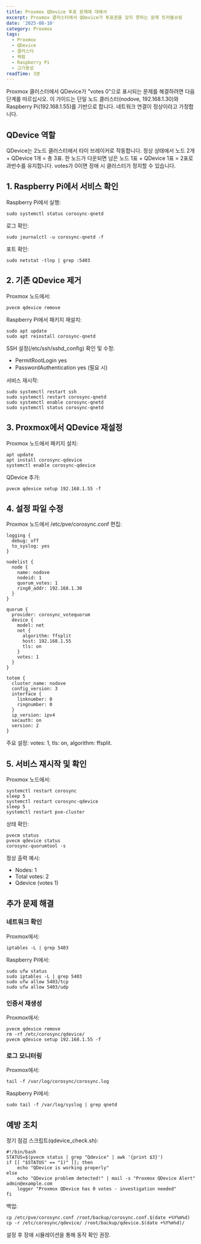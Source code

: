 ```yaml
---
title: Proxmox QDevice 투표 문제에 대해서
excerpt: Proxmox 클러스터에서 QDevice가 투표권을 갖지 못하는 문제 트러블슈팅
date: '2025-08-10'
category: Proxmox
tags:
  - Proxmox
  - QDevice
  - 클러스터
  - 쿼럼
  - Raspberry Pi
  - 고가용성
readTime: 3분
---
```

Proxmox 클러스터에서 QDevice가 "votes 0"으로 표시되는 문제를 해결하려면 다음 단계를 따르십시오. 이 가이드는 단일 노드 클러스터(nodove, 192.168.1.30)와 Raspberry Pi(192.168.1.55)를 기반으로 합니다. 네트워크 연결이 정상이라고 가정합니다.

## QDevice 역할

QDevice는 2노드 클러스터에서 타이 브레이커로 작동합니다. 정상 상태에서 노드 2개 + QDevice 1개 = 총 3표. 한 노드가 다운되면 남은 노드 1표 + QDevice 1표 = 2표로 과반수를 유지합니다. votes가 0이면 장애 시 클러스터가 정지할 수 있습니다.

## 1. Raspberry Pi에서 서비스 확인

Raspberry Pi에서 실행:

```
sudo systemctl status corosync-qnetd
```

로그 확인:

```
sudo journalctl -u corosync-qnetd -f
```

포트 확인:

```
sudo netstat -tlnp | grep :5403
```

## 2. 기존 QDevice 제거

Proxmox 노드에서:

```
pvecm qdevice remove
```

Raspberry Pi에서 패키지 재설치:

```
sudo apt update
sudo apt reinstall corosync-qnetd
```

SSH 설정(/etc/ssh/sshd_config) 확인 및 수정:

- PermitRootLogin yes
- PasswordAuthentication yes (필요 시)

서비스 재시작:

```
sudo systemctl restart ssh
sudo systemctl restart corosync-qnetd
sudo systemctl enable corosync-qnetd
sudo systemctl status corosync-qnetd
```

## 3. Proxmox에서 QDevice 재설정

Proxmox 노드에서 패키지 설치:

```
apt update
apt install corosync-qdevice
systemctl enable corosync-qdevice
```

QDevice 추가:

```
pvecm qdevice setup 192.168.1.55 -f
```

## 4. 설정 파일 수정

Proxmox 노드에서 /etc/pve/corosync.conf 편집:

```
logging {
  debug: off
  to_syslog: yes
}

nodelist {
  node {
    name: nodove
    nodeid: 1
    quorum_votes: 1
    ring0_addr: 192.168.1.30
  }
}

quorum {
  provider: corosync_votequorum
  device {
    model: net
    net {
      algorithm: ffsplit
      host: 192.168.1.55
      tls: on
    }
    votes: 1
  }
}

totem {
  cluster_name: nodove
  config_version: 3
  interface {
    linknumber: 0
    ringnumber: 0
  }
  ip_version: ipv4
  secauth: on
  version: 2
}
```

주요 설정: votes: 1, tls: on, algorithm: ffsplit.

## 5. 서비스 재시작 및 확인

Proxmox 노드에서:

```
systemctl restart corosync
sleep 5
systemctl restart corosync-qdevice
sleep 5
systemctl restart pve-cluster
```

상태 확인:

```
pvecm status
pvecm qdevice status
corosync-quorumtool -s
```

정상 출력 예시:

- Nodes: 1
- Total votes: 2
- Qdevice (votes 1)

## 추가 문제 해결

### 네트워크 확인

Proxmox에서:

```
iptables -L | grep 5403
```

Raspberry Pi에서:

```
sudo ufw status
sudo iptables -L | grep 5403
sudo ufw allow 5403/tcp
sudo ufw allow 5403/udp
```

### 인증서 재생성

Proxmox에서:

```
pvecm qdevice remove
rm -rf /etc/corosync/qdevice/
pvecm qdevice setup 192.168.1.55 -f
```

### 로그 모니터링

Proxmox에서:

```
tail -f /var/log/corosync/corosync.log
```

Raspberry Pi에서:

```
sudo tail -f /var/log/syslog | grep qnetd
```

## 예방 조치

정기 점검 스크립트(qdevice_check.sh):

```
#!/bin/bash
STATUS=$(pvecm status | grep "Qdevice" | awk '{print $3}')
if [[ "$STATUS" == "1)" ]]; then
    echo "QDevice is working properly"
else
    echo "QDevice problem detected!" | mail -s "Proxmox QDevice Alert" admin@example.com
    logger "Proxmox QDevice has 0 votes - investigation needed"
fi
```

백업:

```
cp /etc/pve/corosync.conf /root/backup/corosync.conf.$(date +%Y%m%d)
cp -r /etc/corosync/qdevice/ /root/backup/qdevice.$(date +%Y%m%d)/
```

설정 후 장애 시뮬레이션을 통해 동작 확인 권장.
